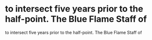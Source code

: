 # to intersect five years prior to the half-point. The Blue Flame Staff of

to intersect five years prior to the half-point. The Blue Flame Staff of